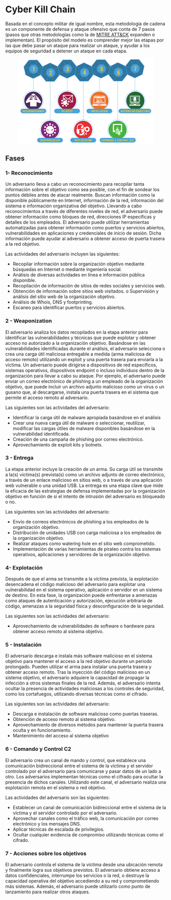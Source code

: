 # Cyber Kill Chain

Basada en el concepto militar de igual nombre, esta metodología de cadena es un componente de defensa y ataque ofensivo que conta de 7 pasos (pasos que otras metodologías como la de [MITRE ATT\&CK](mitre-att-and-ck.md) expanden o implementan). El propósito del modelo es comprender mejor las etapas por las que debe pasar un ataque para realizar un ataque, y ayudar a los equipos de seguridad a detener un ataque en cada etapa.

<figure><img src="../../.gitbook/assets/image (2).png" alt=""><figcaption></figcaption></figure>

## Fases

### 1- Reconocimiento

Un adversario lleva a cabo un reconocimiento para recopilar tanta información sobre el objetivo como sea posible, con el fin de sondear los puntos débiles antes de atacar realmente. Buscan información como la disponible públicamente en Internet, información de la red, información del sistema e información organizativa del objetivo. Llevando a cabo reconocimientos a través de diferentes niveles de red, el adversario puede obtener información como bloques de red, direcciones IP específicas y detalles de los empleados. El adversario puede utilizar herramientas automatizadas para obtener información como puertos y servicios abiertos, vulnerabilidades en aplicaciones y credenciales de inicio de sesión. Dicha información puede ayudar al adversario a obtener acceso de puerta trasera a la red objetivo.&#x20;

Las actividades del adversario incluyen las siguientes:

* Recopilar información sobre la organización objetivo mediante búsquedas en Internet o mediante ingeniería social.
* Análisis de diversas actividades en línea e información pública disponible.
* Recopilación de información de sitios de redes sociales y servicios web.
* Obtención de información sobre sitios web visitados. o Supervisión y análisis del sitio web de la organización objetivo.
* Análisis de Whois, DNS y footprinting.
* Escaneo para identificar puertos y servicios abiertos.

### 2 - Weaponization

El adversario analiza los datos recopilados en la etapa anterior para identificar las vulnerabilidades y técnicas que puede explotar y obtener acceso no autorizado a la organización objetivo. Basándose en las vulnerabilidades identificadas durante el análisis, el adversario selecciona o crea una carga útil maliciosa entregable a medida (arma maliciosa de acceso remoto) utilizando un exploit y una puerta trasera para enviarla a la víctima. Un adversario puede dirigirse a dispositivos de red específicos, sistemas operativos, dispositivos endpoint o incluso individuos dentro de la organización para llevar a cabo su ataque. Por ejemplo, el adversario puede enviar un correo electrónico de phishing a un empleado de la organización objetivo, que puede incluir un archivo adjunto malicioso como un virus o un gusano que, al descargarse, instala una puerta trasera en el sistema que permite el acceso remoto al adversario.&#x20;

Las siguientes son las actividades del adversario:

* Identificar la carga útil de malware apropiada basándose en el análisis
* Crear una nueva carga útil de malware o seleccionar, reutilizar, modificar las cargas útiles de malware disponibles basándose en la vulnerabilidad identificada.
* Creación de una campaña de phishing por correo electrónico.
* Aprovechamiento de exploit kits y botnets.

### 3 - Entrega

La etapa anterior incluye la creación de un arma. Su carga útil se transmite a la(s) víctima(s) prevista(s) como un archivo adjunto de correo electrónico, a través de un enlace malicioso en sitios web, o a través de una aplicación web vulnerable o una unidad USB. La entrega es una etapa clave que mide la eficacia de las estrategias de defensa implementadas por la organización objetivo en función de si el intento de intrusión del adversario es bloqueado o no.&#x20;

Las siguientes son las actividades del adversario:

* Envío de correos electrónicos de phishing a los empleados de la organización objetivo.
* Distribución de unidades USB con carga maliciosa a los empleados de la organización objetivo.
* Realizar ataques como watering hole en el sitio web comprometido.
* Implementación de varias herramientas de pirateo contra los sistemas operativos, aplicaciones y servidores de la organización objetivo.

### 4- Explotación

Después de que el arma se transmite a la víctima prevista, la explotación desencadena el código malicioso del adversario para explotar una vulnerabilidad en el sistema operativo, aplicación o servidor en un sistema de destino. En esta fase, la organización puede enfrentarse a amenazas como ataques de autenticación y autorización, ejecución arbitraria de código, amenazas a la seguridad física y desconfiguración de la seguridad.

Las siguientes son las actividades del adversario:

* Aprovechamiento de vulnerabilidades de software o hardware para obtener acceso remoto al sistema objetivo.

### 5 - Instalación

El adversario descarga e instala más software malicioso en el sistema objetivo para mantener el acceso a la red objetivo durante un periodo prolongado. Pueden utilizar el arma para instalar una puerta trasera y obtener acceso remoto. Tras la inyección del código malicioso en un sistema objetivo, el adversario adquiere la capacidad de propagar la infección a otros sistemas finales de la red. Además, el adversario intenta ocultar la presencia de actividades maliciosas a los controles de seguridad, como los cortafuegos, utilizando diversas técnicas como el cifrado.&#x20;

Las siguientes son las actividades del adversario:

* Descarga e instalación de software malicioso como puertas traseras.
* Obtención de acceso remoto al sistema objetivo.
* Aprovechamiento de diversos métodos para mantener la puerta trasera oculta y en funcionamiento.
* Mantenimiento del acceso al sistema objetivo

### 6 - Comando y Control C2

El adversario crea un canal de mando y control, que establece una comunicación bidireccional entre el sistema de la víctima y el servidor controlado por el adversario para comunicarse y pasar datos de un lado a otro. Los adversarios implementan técnicas como el cifrado para ocultar la presencia de dichos canales. Utilizando este canal, el adversario realiza una explotación remota en el sistema o red objetivo.&#x20;

Las actividades del adversario son las siguientes:

* Establecer un canal de comunicación bidireccional entre el sistema de la víctima y el servidor controlado por el adversario.&#x20;
* Aprovechar canales como el tráfico web, la comunicación por correo electrónico y los mensajes DNS.
* Aplicar técnicas de escalada de privilegios.
* Ocultar cualquier evidencia de compromiso utilizando técnicas como el cifrado.

### 7 - Acciones sobre los objetivos

El adversario controla el sistema de la víctima desde una ubicación remota y finalmente logra sus objetivos previstos. El adversario obtiene acceso a datos confidenciales, interrumpe los servicios o la red, o destruye la capacidad operativa del objetivo accediendo a su red y comprometiendo más sistemas. Además, el adversario puede utilizarlo como punto de lanzamiento para realizar otros ataques.
